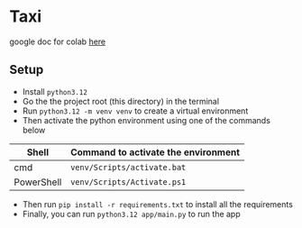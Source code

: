 # Taxi

google doc for colab [here](https://docs.google.com/document/d/16MatLfGRMtWJo0qkBZWX8G26LG9UnQbqBwFqu-p9o4s/edit?usp=sharing)

## Setup

- Install `python3.12` 
- Go the the project root (this directory) in the terminal
- Run `python3.12 -m venv venv` to create a virtual environment
- Then activate the python environment using one of the commands below

| Shell      | Command to activate the environment |
| ---------- | ----------------------------------- |
| cmd        | `venv/Scripts/activate.bat`         |
| PowerShell | `venv/Scripts/Activate.ps1`         |

- Then run `pip install -r requirements.txt` to install all the requirements
- Finally, you can run `python3.12 app/main.py` to run the app